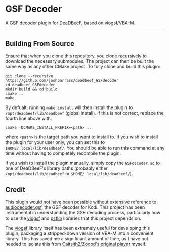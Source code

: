 # GSF Decoder

A [GSF](http://www.vgmpf.com/Wiki/index.php?title=GSF) decoder plugin for [DeaDBeeF](https://github.com/DeaDBeeF-Player/deadbeef), based on viogsf/VBA-M.

----------------------------------------

## Building From Source

Ensure that when you clone this repository, you clone recursively to download the necessary submodules. The project can then be built the same way as any other CMake project. To fully clone and build this plugin:

```
git clone --recursive https://github.com/joshbarrass/deadbeef_GSFdecoder
cd deadbeef_GSFdecoder
mkdir build && cd build
cmake ..
make
```

By defualt, running `make install` will then install the plugin to `/opt/deadbeef/lib/deadbeef` (global install). If this is not correct, replace the fourth line above with:

```
cmake -DCMAKE_INSTALL_PREFIX=<path> .. 
```

where `<path>` is the target path you want to install to. If you wish to install the plugin for your user only, you can set this to `$HOME/.local/lib/deadbeef/`. You should be able to run this command at any time without having to completely recompile the plugin.

If you wish to install the plugin manually, simply copy the `GSFdecoder.so` to one of DeaDBeeF's library paths (probably either `/opt/deadbeef/lib/deadbeef` or `$HOME/.local/lib/deadbeef/`).

## Credit

This plugin would not have been possible without extensive reference to [audiodecoder.gsf](https://github.com/xbmc/audiodecoder.gsf), the GSF decoder for Kodi. This project has been instrumental in understanding the GSF decoding process, particularly how to use the [viogsf](https://github.com/kode54/viogsf) and [psflib](https://github.com/kode54/psflib) libraries that this project depends on. 

The [viogsf](https://github.com/kode54/viogsf) library itself has been extremely useful for developing this plugin, packaging a stripped-down version of VBA-M into a convenient library. This has saved me a significant amount of time, as I have not needed to isolate this from [Caitsith2/Zoopd's original player](https://caitsith2.com/gsf/) myself.
